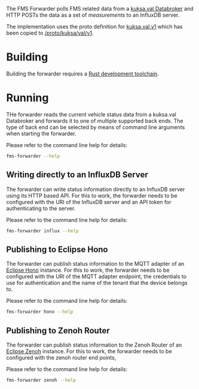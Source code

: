 <!--
SPDX-FileCopyrightText: 2023 Contributors to the Eclipse Foundation

See the NOTICE file(s) distributed with this work for additional
information regarding copyright ownership.

Licensed under the Apache License, Version 2.0 (the "License");
you may not use this file except in compliance with the License.
You may obtain a copy of the License at

     http://www.apache.org/licenses/LICENSE-2.0

Unless required by applicable law or agreed to in writing, software
distributed under the License is distributed on an "AS IS" BASIS,
WITHOUT WARRANTIES OR CONDITIONS OF ANY KIND, either express or implied.
See the License for the specific language governing permissions and
limitations under the License.

SPDX-License-Identifier: Apache-2.0
-->
The FMS Forwarder polls FMS related data from a [kuksa.val Databroker](https://github.com/eclipse/kuksa.val/tree/master/kuksa_databroker)
and HTTP POSTs the data as a set of *measurements* to an InfluxDB server.

The implementation uses the proto definition for [kuksa.val.v1](https://github.com/eclipse/kuksa.val/tree/master/proto/kuksa/val/v1)
which has been copied to [/proto/kuksa/val/v1](/proto/kuksa/val/v1/).

# Building

Building the forwarder requires a [Rust development toolchain](https://rustup.rs/).

# Running

THe forwarder reads the current vehicle status data from a kuksa.val Databroker and forwards it to one of multiple supported
back ends. The type of back end can be selected by means of command line arguments when starting the forwarder.

Please refer to the command line help for details:

```sh
fms-forwarder --help
```

## Writing directly to an InfluxDB Server

The forwarder can write status information directly to an InfluxDB server using its HTTP based API.
For this to work, the forwarder needs to be configured with the URI of the InfluxDB server and an API token for
authenticating to the server.

Please refer to the command line help for details:

```sh
fms-forwarder influx --help
```

## Publishing to Eclipse Hono

The forwarder can publish status information to the MQTT adapter of an [Eclipse Hono](https://eclipse.org/hono) instance.
For this to work, the forwarder needs to be configured with the URI of the MQTT adapter endpoint, the credentials to use for
authentication and the name of the tenant that the device belongs to.

Please refer to the command line help for details:

```sh
fms-forwarder hono --help
```


## Publishing to Zenoh Router

The forwarder can publish status information to the Zenoh Router of an [Eclipse Zenoh](https://projects.eclipse.org/projects/iot.zenoh/) instance.
For this to work, the forwarder needs to be configured with the zenoh router end points,

Please refer to the command line help for details:

```sh
fms-forwarder zenoh --help
```
